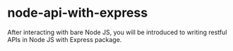 # node-api-with-express
After interacting with bare Node JS, you will be introduced to writing restful APIs in Node JS with Express package.
